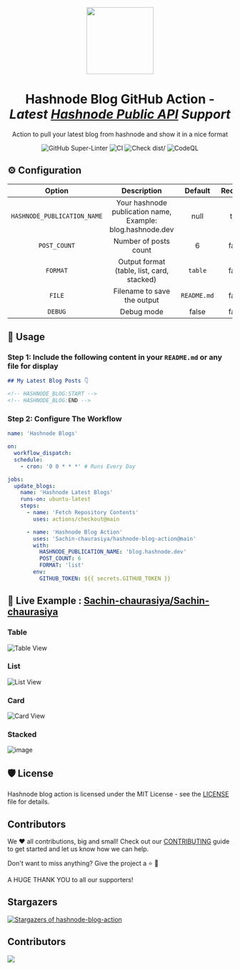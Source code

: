 <p align="center">
    <a href="https://hashnode.com/">
        <img src="https://cdn.svarun.dev/common/hashnode/icon.png" width="150px"/>
    </a>
</p>

<h1 align="center">Hashnode Blog GitHub Action - <i>Latest <a href="https://gql.hashnode.com/">Hashnode Public API</a> Support</i></h1>
<p align="center">Action to pull your latest blog from hashnode and show it in a nice format</p>
<p align="center">
  <img src="https://github.com/actions/typescript-action/actions/workflows/linter.yml/badge.svg" alt="GitHub Super-Linter">
  <img src="https://github.com/actions/typescript-action/actions/workflows/ci.yml/badge.svg" alt="CI">
  <img src="https://github.com/actions/typescript-action/actions/workflows/check-dist.yml/badge.svg" alt="Check dist/">
  <img src="https://github.com/actions/typescript-action/actions/workflows/codeql-analysis.yml/badge.svg" alt="CodeQL">
</p>

## ⚙️ Configuration

|           Option            |                        Description                         |   Default   | Required |
| :-------------------------: | :--------------------------------------------------------: | :---------: | :------: |
| `HASHNODE_PUBLICATION_NAME` | Your hashnode publication name, Example: blog.hashnode.dev |    null     |   true   |
|        `POST_COUNT`         |                   Number of posts count                    |      6      |  false   |
|          `FORMAT`           |         Output format (table, list, card, stacked)         |   `table`   |  false   |
|           `FILE`            |                Filename to save the output                 | `README.md` |  false   |
|           `DEBUG`           |                         Debug mode                         |    false    |  false   |

## 🚀 Usage

### Step 1: Include the following content in your `README.md` or any file for display

```markdown
## My Latest Blog Posts 👇

<!-- HASHNODE_BLOG:START -->
<!-- HASHNODE_BLOG:END -->
```

### Step 2: Configure The Workflow

```yaml
name: 'Hashnode Blogs'

on:
  workflow_dispatch:
  schedule:
    - cron: '0 0 * * *' # Runs Every Day

jobs:
  update_blogs:
    name: 'Hashnode Latest Blogs'
    runs-on: ubuntu-latest
    steps:
      - name: 'Fetch Repository Contents'
        uses: actions/checkout@main

      - name: 'Hashnode Blog Action'
        uses: 'Sachin-chaurasiya/hashnode-blog-action@main'
        with:
          HASHNODE_PUBLICATION_NAME: 'blog.hashnode.dev'
          POST_COUNT: 6
          FORMAT: 'list'
        env:
          GITHUB_TOKEN: ${{ secrets.GITHUB_TOKEN }}
```

## 🚀 Live Example : [Sachin-chaurasiya/Sachin-chaurasiya](https://github.com/Sachin-chaurasiya/Sachin-chaurasiya?tab=readme-ov-file#recent-blog-posts-%EF%B8%8F)

### Table

![Table View](https://github.com/Sachin-chaurasiya/hashnode-blog-action/assets/59080942/413bac2d-6dfc-49a0-ac01-9286a8aeebf3)

### List

![List View](https://github.com/Sachin-chaurasiya/hashnode-blog-action/assets/59080942/844b3e39-1d37-48d0-87af-82756e42c483)

### Card

![Card View](https://github.com/Sachin-chaurasiya/hashnode-blog-action/assets/59080942/8bcbbfed-e08b-4cf9-b1c8-d71d405ab084)

### Stacked

![image](https://github.com/Sachin-chaurasiya/hashnode-blog-action/assets/59080942/d1b45bda-6cdb-4614-8d8a-cdf47a3efc36)

## 🛡️ License

Hashnode blog action is licensed under the MIT License - see the
[LICENSE](https://github.com/Sachin-chaurasiya/hashnode-blog-action/blob/main/LICENSE)
file for details.

## Contributors

We ❤️ all contributions, big and small! Check out our
[CONTRIBUTING](./CONTRIBUTING.md) guide to get started and let us know how we
can help.

Don't want to miss anything? Give the project a ⭐ 🚀

A HUGE THANK YOU to all our supporters!

## Stargazers

[![Stargazers of hashnode-blog-action](http://reporoster.com/stars/Sachin-chaurasiya/hashnode-blog-action)](https://github.com/Sachin-chaurasiya/hashnode-blog-action/stargazers)

## Contributors

<a href="https://github.com/Sachin-chaurasiya/hashnode-blog-action/graphs/contributors">
  <img src="https://contrib.rocks/image?repo=Sachin-chaurasiya/hashnode-blog-action" />
</a>
